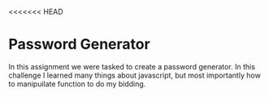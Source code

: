 <<<<<<< HEAD
# Password Generator 
In this assignment we were tasked to create a password generator. In this challenge I learned many things about javascript, but most importantly how to manipuilate function to do my bidding.